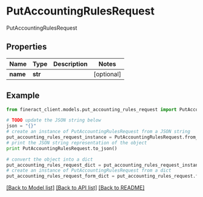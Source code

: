 # PutAccountingRulesRequest

PutAccountingRulesRequest

## Properties

Name | Type | Description | Notes
------------ | ------------- | ------------- | -------------
**name** | **str** |  | [optional] 

## Example

```python
from fineract_client.models.put_accounting_rules_request import PutAccountingRulesRequest

# TODO update the JSON string below
json = "{}"
# create an instance of PutAccountingRulesRequest from a JSON string
put_accounting_rules_request_instance = PutAccountingRulesRequest.from_json(json)
# print the JSON string representation of the object
print PutAccountingRulesRequest.to_json()

# convert the object into a dict
put_accounting_rules_request_dict = put_accounting_rules_request_instance.to_dict()
# create an instance of PutAccountingRulesRequest from a dict
put_accounting_rules_request_form_dict = put_accounting_rules_request.from_dict(put_accounting_rules_request_dict)
```
[[Back to Model list]](../README.md#documentation-for-models) [[Back to API list]](../README.md#documentation-for-api-endpoints) [[Back to README]](../README.md)


